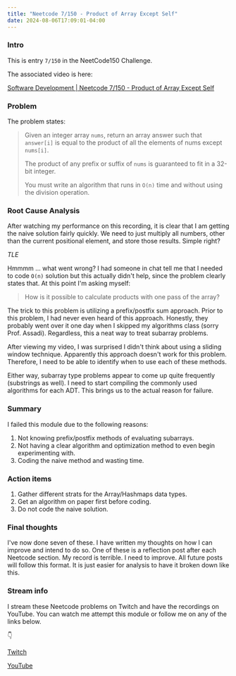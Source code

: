 ```yaml
---
title: "Neetcode 7/150 - Product of Array Except Self"
date: 2024-08-06T17:09:01-04:00
---
```


### Intro

This is entry `7/150` in the NeetCode150 Challenge.

The associated video is here: 

[Software Development | Neetcode 7/150 - Product of Array Except Self](https://youtu.be/7iZ7JwjMGT8)

### Problem

The problem states:

> Given an integer array `nums`, return an array answer such that `answer[i]` is equal to the product of all the elements of nums except `nums[i]`.
> 
> The product of any prefix or suffix of `nums` is guaranteed to fit in a 32-bit integer.
> 
> You must write an algorithm that runs in `O(n)` time and without using the division operation.

### Root Cause Analysis

After watching my performance on this recording, it is clear that I am getting the naive solution fairly quickly. We need to just multiply all numbers, other than the current positional element, and store those results. Simple right?

*TLE* 

Hmmmm ... what went wrong? I had someone in chat tell me that I needed to code `O(n)` solution but this actually didn't help, since the problem clearly states that. At this point I'm asking myself:

> How is it possible to calculate products with one pass of the array?

The trick to this problem is utilizing a prefix/postfix sum approach. Prior to this problem, I had never even heard of this approach. Honestly, they probably went over it one day when I skipped my algorithms class (sorry Prof. Assadi). Regardless, this a neat way to treat subarray problems.

After viewing my video, I was surprised I didn't think about using a sliding window technique. Apparently this approach doesn't work for this problem. Therefore, I need to be able to identify when to use each of these methods.

Either way, subarray type problems appear to come up quite frequently (substrings as well). I need to start compiling the commonly used algorithms for each ADT. This brings us to the actual reason for failure.

### Summary

I failed this module due to the following reasons:

1. Not knowing prefix/postfix methods of evaluating subarrays.
2. Not having a clear algorithm and optimization method to even begin experimenting with.
3. Coding the naive method and wasting time.


### Action items

1. Gather different strats for the Array/Hashmaps data types.
2. Get an algorithm on paper first before coding.
3. Do not code the naive solution.

### Final thoughts

I've now done seven of these. I have written my thoughts on how I can improve and intend to do so. One of these is a reflection post after each Neetcode section. My record is terrible. I need to improve. All future posts will follow this format. It is just easier for analysis to have it broken down like this.

### Stream info

I stream these Neetcode problems on Twitch and have the recordings on YouTube. You can watch me attempt this module or follow me on any of the links below.

👇

[Twitch](https://twitch.tv/Mexpat911)

[YouTube](https://www.youtube.com/@mexpat911)
